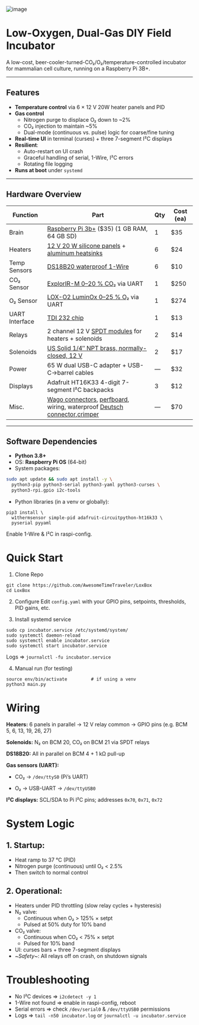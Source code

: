 ![image](https://github.com/user-attachments/assets/4246c3a4-7e26-4cae-9302-62b492628352)
# Low-Oxygen, Dual-Gas DIY Field Incubator

A low-cost, beer-cooler-turned-CO₂/O₂/temperature-controlled incubator for mammalian cell culture, running on a Raspberry Pi 3B+.

---

## Features

- **Temperature control** via 6 × 12 V 20W heater panels and PID  
- **Gas control**  
  - Nitrogen purge to displace O₂ down to ~2%  
  - CO₂ injection to maintain ~5%  
  - Dual-mode (continuous vs. pulse) logic for coarse/fine tuning  
- **Real-time UI** in terminal (curses) + three 7-segment I²C displays  
- **Resilient**:  
  - Auto-restart on UI crash  
  - Graceful handling of serial, 1-Wire, I²C errors  
  - Rotating file logging  
- **Runs at boot** under `systemd`

---

## Hardware Overview

| Function       | Part                                                                 | Qty | Cost (ea) |
| -------------- | -------------------------------------------------------------------- | --- | --------- |
| Brain          | [Raspberry Pi 3b+](https://www.raspberrypi.com/products/raspberry-pi-3-model-b-plus/) ($35) (1 GB RAM, 64 GB SD)                         | 1   | \$35       |
| Heaters        | [12 V 20 W silicone panels](https://www.amazon.com/Silicone-Flexible-Industrial-Equipment-50x150mm/dp/B0BKL824TN/ref=sr_1_2?sr=8-2) + [aluminum heatsinks](https://www.amazon.com/Awxlumv-Aluminum-60x150x25mm-2-36x5-91x0-98-Amplifier/dp/B07VDHQDQT/ref=sr_1_2?sr=8-2)                       | 6   | \$24       |
| Temp Sensors   | [DS18B20 waterproof 1-Wire](https://www.adafruit.com/product/381)                                            | 6   | \$10       |
| CO₂ Sensor     | [ExplorIR-M 0–20 % CO₂](https://www.co2meter.com/products/explorir-20-co2-smart-led-sensor?variant=43960991842502) via UART                                       | 1   | \$250      |
| O₂ Sensor      | [LOX-O2 LuminOx 0–25 % O₂](https://www.co2meter.com/products/25-percent-oxygen-sensor?variant=43960891277510) via UART                                       | 1   | \$274      |
| UART Interface | [TDI 232 chip](https://www.amazon.com/Communication-Connector-Compatible-Supports-Android/dp/B09F6FGMD7/ref=sr_1_3?sr=8-3)                                                         | 1   | \$13       |
| Relays         | 2 channel 12 V [SPDT modules](https://www.amazon.com/Electronics-Salon-10Amp-Power-Module-Version/dp/B014F6EEVK/ref=sr_1_9?sr=8-9) for heaters + solenoids                  | 2   | \$14       |
| Solenoids      | [US Solid 1/4″ NPT brass, normally-closed, 12 V](https://ussolid.com/products/u-s-solid-electric-solenoid-valve-1-4-12v-dc-solenoid-valve-brass-body-normally-closed-viton-seal-html)                                | 2   | \$17       |
| Power          | 65 W dual USB-C adapter + USB-C→barrel cables                        | —   | \$32       |
| Displays       | Adafruit HT16K33 4-digit 7-segment I²C backpacks                     | 3   | \$12       |
| Misc.          | [Wago connectors](https://www.adafruit.com/product/5616), [perfboard](https://www.adafruit.com/product/1609?gad_campaignid=21079227318), wiring, waterproof [Deutsch connector](https://www.digikey.com/en/products/detail/te-connectivity-deutsch-ict-connectors/DT04-12PA-LE14/10461760),[crimper](https://www.amazon.com/Knoweasy-KN-16-Crimping-Impression-Contacts/dp/B09Z6Q6K4W/ref=sr_1_8?sr=8-8)     | —   | \$70       |

---

## Software Dependencies

- **Python 3.8+**  
- OS: **Raspberry Pi OS** (64-bit)  
- System packages:
```bash
sudo apt update && sudo apt install -y \
  python3-pip python3-serial python3-yaml python3-curses \
  python3-rpi.gpio i2c-tools
```

- Python libraries (in a venv or globally):
```
pip3 install \
  w1thermsensor simple-pid adafruit-circuitpython-ht16k33 \
  pyserial pyyaml
```

Enable 1-Wire & I²C in raspi-config.

# Quick Start
1. Clone Repo
 ```
 git clone https://github.com/AwesomeTimeTraveler/LoxBox
 cd LoxBox
 ```
   
2. Configure
  Edit `config.yaml` with your GPIO pins, setpoints, thresholds, PID gains, etc.

3. Install systemd service

```
sudo cp incubator.service /etc/systemd/system/
sudo systemctl daemon-reload
sudo systemctl enable incubator.service
sudo systemctl start incubator.service
```
Logs ⇒ `journalctl -fu incubator.service`

4. Manual run (for testing)

```
source env/bin/activate         # if using a venv
python3 main.py
```

# Wiring
**Heaters:** 6 panels in parallel → 12 V relay common → GPIO pins (e.g. BCM 5, 6, 13, 19, 26, 27)

**Solenoids:** N₂ on BCM 20, CO₂ on BCM 21 via SPDT relays

**DS18B20:** All in parallel on BCM 4 + 1 kΩ pull-up

**Gas sensors (UART):**

- CO₂ → `/dev/ttyS0` (Pi’s UART)

- O₂ → USB-UART → `/dev/ttyUSB0`

**I²C displays:** SCL/SDA to Pi I²C pins; addresses `0x70`, `0x71`, `0x72`


# System Logic
## 1. Startup:
- Heat ramp to 37 °C (PID)
- Nitrogen purge (continuous) until O₂ < 2.5%
- Then switch to normal control

## 2. Operational:
- Heaters under PID throttling (slow relay cycles + hysteresis)
- N₂ valve:
  - Continuous when O₂ > 125% × setpt
  - Pulsed at 50% duty for 10% band
- CO₂ valve:
  - Continuous when CO₂ < 75% × setpt
  - Pulsed for 10% band
- UI: curses bars + three 7-segment displays
- ~*Safety*~: All relays off on crash, on shutdown signals

# Troubleshooting
- No I²C devices ⇒ `i2cdetect -y 1`
- 1-Wire not found ⇒ enable in raspi-config, reboot
- Serial errors ⇒ check `/dev/serial0` & `/dev/ttyUSB0` permissions
- Logs ⇒ `tail -n50 incubator.log` or `journalctl -u incubator.service`
